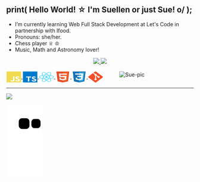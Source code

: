 <h2> print( Hello World! ☆ I'm Suellen or just Sue! o/ ); </h2>

<ul>
  <li> I’m currently learning Web Full Stack Development at Let's Code in partnership with Ifood. </>  </li> 
  <li> Pronouns: she/her. </li>
  <li> Chess player ♕ ♔ </li>
  <li> Music, Math and Astronomy lover! </li>
</ul>

<div align="center">
  <a href="https://github.com/SuellendaVinci">
  <img height="160em" src="https://github-readme-stats.vercel.app/api?username=SuellendaVinci&show_icons=true&theme=dracula&include_all_commits=true&count_private=true"/>
  <img height="160em" src="https://github-readme-stats.vercel.app/api/top-langs/?username=SuellendaVinci&layout=compact&langs_count=7&theme=dracula"/>
</div>
  
  <div style="display: inline_block"><br>
 <img align="right" alt="Sue-pic" width="200" style="border-radius:50"; src="https://pa1.narvii.com/6323/9922b84321163f39c3918f3312144ac90f949b19_hq.gif" > 
  <img align="center" alt="Js" height="30" width="40" src="https://raw.githubusercontent.com/devicons/devicon/master/icons/javascript/javascript-plain.svg">
  <img align="center" alt="Ts" height="30" width="40" src="https://raw.githubusercontent.com/devicons/devicon/master/icons/typescript/typescript-plain.svg">
  <img align="center" alt="React" height="30" width="40" src="https://raw.githubusercontent.com/devicons/devicon/master/icons/react/react-original.svg">
  <img align="center" alt="HTML" height="30" width="40" src="https://raw.githubusercontent.com/devicons/devicon/master/icons/html5/html5-original.svg">
  <img align="center" alt="CSS" height="30" width="40" src="https://raw.githubusercontent.com/devicons/devicon/master/icons/css3/css3-original.svg">
  <img align="center" alt="GIT" height="30" width="40" src="https://github.com/devicons/devicon/blob/master/icons/git/git-original.svg">
<!--   <img align="center" alt="Python" height="30" width="40" src="https://raw.githubusercontent.com/devicons/devicon/master/icons/python/python-original.svg"> -->
</div>
  <hr>
  <div> 
  <a href="https://www.linkedin.com/in/suellen-camargo-29396533/" target="_blank"><img src="https://img.shields.io/badge/-LinkedIn-%230077B5?style=for-the-badge&logo=linkedin&logoColor=white" target="_blank"></a> 
 
  ![Snake animation](https://github.com/rafaballerini/rafaballerini/blob/output/github-contribution-grid-snake.svg)
 
</div>
